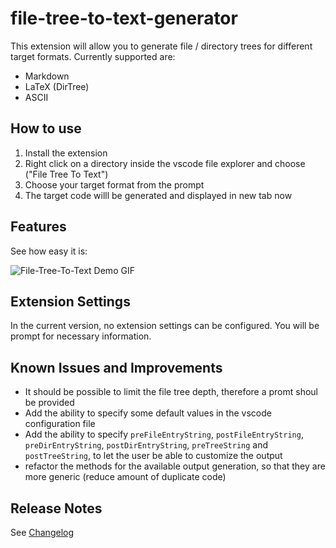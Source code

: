 # file-tree-to-text-generator

This extension will allow you to generate file / directory trees for different target formats.
Currently supported are:

- Markdown
- LaTeX (DirTree)
- ASCII

## How to use

1. Install the extension
1. Right click on a directory inside the vscode file explorer and choose ("File Tree To Text")
1. Choose your target format from the prompt
1. The target code willl be generated and displayed in new tab now

## Features

See how easy it is:

![File-Tree-To-Text Demo GIF](./images/file-tree-to-text.gif)

## Extension Settings

In the current version, no extension settings can be configured. You will be prompt for necessary information.

<!---
Include if your extension adds any VS Code settings through the `contributes.configuration` extension point.

For example:

This extension contributes the following settings:

- `myExtension.enable`: enable/disable this extension
- `myExtension.thing`: set to `blah` to do something
-->

## Known Issues and Improvements

- It should be possible to limit the file tree depth, therefore a promt shoul be provided
- Add the ability to specify some default values in the vscode configuration file
- Add the ability to specify `preFileEntryString`, `postFileEntryString`, `preDirEntryString`, `postDirEntryString`, `preTreeString` and `postTreeString`, to let the user be able to customize the output
- refactor the methods for the available output generation, so that they are more generic (reduce amount of duplicate code)

## Release Notes

See [Changelog](./CHANGELOG.md)
